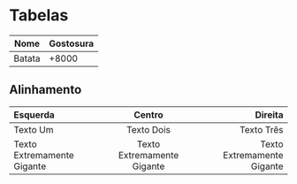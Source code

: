 
# Tabelas

| Nome   | Gostosura |
| ------ | ----- |
| Batata | +8000    |

## Alinhamento

| Esquerda   |   Centro   |    Direita |
| :--------- | :--------: | ---------: |
| Texto Um   | Texto Dois | Texto Três |
| Texto Extremamente Gigante |  Texto Extremamente Gigante  | Texto Extremamente Gigante |
